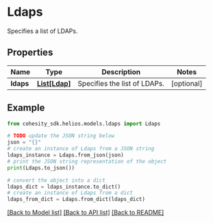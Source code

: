 # Ldaps

Specifies a list of LDAPs.

## Properties

Name | Type | Description | Notes
------------ | ------------- | ------------- | -------------
**ldaps** | [**List[Ldap]**](Ldap.md) | Specifies the list of LDAPs. | [optional] 

## Example

```python
from cohesity_sdk.helios.models.ldaps import Ldaps

# TODO update the JSON string below
json = "{}"
# create an instance of Ldaps from a JSON string
ldaps_instance = Ldaps.from_json(json)
# print the JSON string representation of the object
print(Ldaps.to_json())

# convert the object into a dict
ldaps_dict = ldaps_instance.to_dict()
# create an instance of Ldaps from a dict
ldaps_from_dict = Ldaps.from_dict(ldaps_dict)
```
[[Back to Model list]](../README.md#documentation-for-models) [[Back to API list]](../README.md#documentation-for-api-endpoints) [[Back to README]](../README.md)


